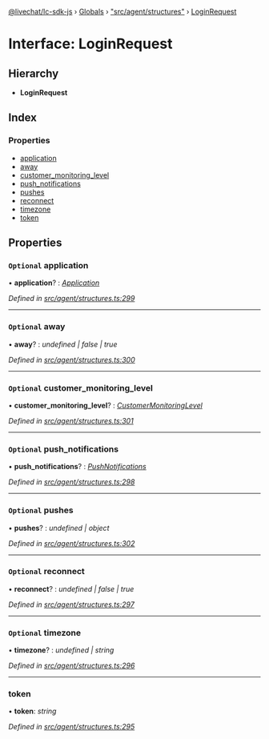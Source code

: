 [@livechat/lc-sdk-js](../README.md) › [Globals](../globals.md) › ["src/agent/structures"](../modules/_src_agent_structures_.md) › [LoginRequest](_src_agent_structures_.loginrequest.md)

# Interface: LoginRequest

## Hierarchy

* **LoginRequest**

## Index

### Properties

* [application](_src_agent_structures_.loginrequest.md#optional-application)
* [away](_src_agent_structures_.loginrequest.md#optional-away)
* [customer_monitoring_level](_src_agent_structures_.loginrequest.md#optional-customer_monitoring_level)
* [push_notifications](_src_agent_structures_.loginrequest.md#optional-push_notifications)
* [pushes](_src_agent_structures_.loginrequest.md#optional-pushes)
* [reconnect](_src_agent_structures_.loginrequest.md#optional-reconnect)
* [timezone](_src_agent_structures_.loginrequest.md#optional-timezone)
* [token](_src_agent_structures_.loginrequest.md#token)

## Properties

### `Optional` application

• **application**? : *[Application](_src_agent_structures_.application.md)*

*Defined in [src/agent/structures.ts:299](https://github.com/livechat/lc-sdk-js/blob/ac28f06/src/agent/structures.ts#L299)*

___

### `Optional` away

• **away**? : *undefined | false | true*

*Defined in [src/agent/structures.ts:300](https://github.com/livechat/lc-sdk-js/blob/ac28f06/src/agent/structures.ts#L300)*

___

### `Optional` customer_monitoring_level

• **customer_monitoring_level**? : *[CustomerMonitoringLevel](../enums/_src_agent_structures_.customermonitoringlevel.md)*

*Defined in [src/agent/structures.ts:301](https://github.com/livechat/lc-sdk-js/blob/ac28f06/src/agent/structures.ts#L301)*

___

### `Optional` push_notifications

• **push_notifications**? : *[PushNotifications](_src_agent_structures_.pushnotifications.md)*

*Defined in [src/agent/structures.ts:298](https://github.com/livechat/lc-sdk-js/blob/ac28f06/src/agent/structures.ts#L298)*

___

### `Optional` pushes

• **pushes**? : *undefined | object*

*Defined in [src/agent/structures.ts:302](https://github.com/livechat/lc-sdk-js/blob/ac28f06/src/agent/structures.ts#L302)*

___

### `Optional` reconnect

• **reconnect**? : *undefined | false | true*

*Defined in [src/agent/structures.ts:297](https://github.com/livechat/lc-sdk-js/blob/ac28f06/src/agent/structures.ts#L297)*

___

### `Optional` timezone

• **timezone**? : *undefined | string*

*Defined in [src/agent/structures.ts:296](https://github.com/livechat/lc-sdk-js/blob/ac28f06/src/agent/structures.ts#L296)*

___

###  token

• **token**: *string*

*Defined in [src/agent/structures.ts:295](https://github.com/livechat/lc-sdk-js/blob/ac28f06/src/agent/structures.ts#L295)*
